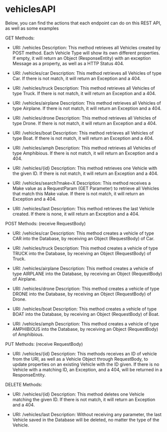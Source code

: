 # vehiclesAPI
Below, you can find the actions that each endpoint can do on this REST API, as well as some examples

GET Methods:
- URI: /vehicles
  Description: This method retrieves all Vehicles created by POST method. Each Vehicle Type will show its own different properties.
  If empty, it will return an Object (ResponseEntity) with an exception Message as a property, as well as a HTTP Status 404.

- URI: /vehicles/car
  Description: This method retrieves all Vehicles of type Car. If there is not match, it will return an Exception and a 404.

- URI: /vehicles/truck
  Description: This method retrieves all Vehicles of type Truck. If there is not match, it will return an Exception and a 404.

- URI: /vehicles/airplane
  Description: This method retrieves all Vehicles of type Airplane. If there is not match, it will return an Exception and a 404.

- URI: /vehicles/drone
  Description: This method retrieves all Vehicles of type Drone. If there is not match, it will return an Exception and a 404.

- URI: /vehicles/boat
  Description: This method retrieves all Vehicles of type Boat. If there is not match, it will return an Exception and a 404.

- URI: /vehicles/amph
  Description: This method retrieves all Vehicles of type Amphibious. If there is not match, it will return an Exception and a 404.

- URI: /vehicles/{id}
  Description: This method retrieves one Vehicle with the given ID. If there is not match, it will return an Exception and a 404.

- URI: /vehicles/search?make=X
  Description: This method receives a Make value as a RequestParam (GET Parameter) to retrieve all Vehicles that match this Make value. 
  If there is not match, it will return an Exception and a 404.

- URI: /vehicles/last
  Description: This method retrieves the last Vehicle created. If there is none, it will return an Exception and a 404.

POST Methods: (receive RequestBody)
- URI: /vehicles/car
  Description: This method creates a vehicle of type CAR into the Database, by receiving an Object (RequestBody) of Car.

- URI: /vehicles/truck
  Description: This method creates a vehicle of type TRUCK into the Database, by receiving an Object (RequestBody) of Truck.

- URI: /vehicles/airplane
  Description: This method creates a vehicle of type AIRPLANE into the Database, by receiving an Object (RequestBody) of Airplane.

- URI: /vehicles/drone
  Description: This method creates a vehicle of type DRONE into the Database, by receiving an Object (RequestBody) of Drone.

- URI: /vehicles/boat
  Description: This method creates a vehicle of type BOAT into the Database, by receiving an Object (RequestBody) of Boat.

- URI: /vehicles/amph
  Description: This method creates a vehicle of type AMPHIBIOUS into the Database, by receiving an Object (RequestBody) of Amphibious.

PUT Methods: (receive RequestBody)
- URI: /vehicles/{id}
  Description: This methods receives an ID of vehicle from the URI, as well as a Vehicle Object through RequestBody, 
  to update properties on an existing Vehicle with the ID given. If there is no Vehicle with a matching ID, 
  an Exception, and a 404, will be returned in a ResponseEntity.

DELETE Methods:
- URI: /vehicles/{id}
  Description: This method deletes one Vehicle matching the given ID. If there is not match, it will return an Exception and a 404.

- URI: /vehicles/last
  Description: Without receiving any parameter, the last Vehicle saved in the Database will be deleted, no matter the type of the Vehicle.
